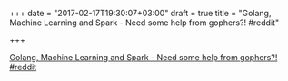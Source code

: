 +++
date = "2017-02-17T19:30:07+03:00"
draft = true
title = "Golang, Machine Learning and Spark - Need some help from gophers?!  #reddit"

+++

<p><a href="https://t.co/khnmEJmoNk">Golang, Machine Learning and Spark - Need some help from gophers?!  #reddit</a></p>
